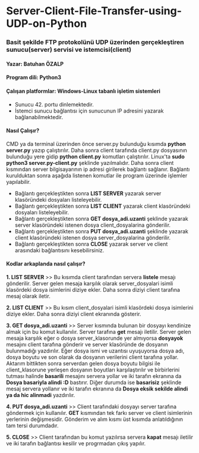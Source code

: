 # Server-Client-File-Transfer-using-UDP-on-Python
### Basit şekilde FTP protokolünü UDP üzerinden gerçekleştiren sunucu(server) servisi ve istemcisi(client)
#### Yazar: Batuhan ÖZALP
#### Program dili: Python3
#### Çalışan platformlar: Windows-Linux tabanlı işletim sistemleri
* Sunucu 42. portu dinlemektedir.
* İstemci sunucu bağlantısı için sunucunun IP adresini yazarak bağlanabilmektedir.
#### Nasıl Çalışır?
CMD ya da terminal üzerinden önce server.py bulunduğu kısımda **python server.py** yazıp çalıştırılır. Daha sonra client tarafında client.py dosyasının bulunduğu yere gidip **python client.py** komutları çalıştırılır. Linux'ta **sudo python3 server.py-client.py** şeklinde yazılmalıdır. Daha sonra client kısmından server bilgisayarının ip adresi girilerek bağlantı sağlanır. Bağlantı kurulduktan sonra aşağıda listenen komutlar ile program üzerinde işlemler yapılabilir.
* Bağlantı gerçekleştikten sonra **LIST SERVER** yazarak server klasöründeki dosyaları listeleyebilir.
* Bağlantı gerçekleştikten sonra **LIST CLIENT** yazarak client klasöründeki dosyaları listeleyebilir.
* Bağlantı gerçekleştikten sonra **GET dosya_adi.uzanti** şeklinde yazarak server klasöründeki istenen dosya client_dosyalarina gönderilir.
* Bağlantı gerçekleştikten sonra **PUT dosya_adi.uzanti** şeklinde yazarak client klasöründeki istenen dosya server_dosyalarina gönderilir.
* Bağlantı gerçekleştikten sonra **CLOSE** yazarak server ve client arasındaki bağlantısını kesebilirsiniz.

#### Kodlar arkaplanda nasıl çalışır?

**1. LIST SERVER** >>
Bu kısımda client tarafından servera **listele** mesajı gönderilir. Server gelen mesaja karşılık olarak server_dosyalari isimli klasördeki dosya isimlerini diziye ekler. Daha sonra diziyi client tarafına mesaj olarak iletir. 

**2. LIST CLIENT** >>
Bu kısım client_dosyalari isimli klasördeki dosya isimlerini diziye ekler. Daha sonra diziyi client ekranında gösterir.

**3. GET dosya_adi.uzanti** >>
Server kısmında bulunan bir dosyayı kendinize almak için bu komut kullanılır. Server tarafına **get** mesajı iletilir. Server gelen mesaja karşılık eğer o dosya server_klasorunde yer almıyorsa **dosyayok** mesajını client tarafına gönderir ve server klasöründe de dosyanın bulunmadığı yazdırılır. Eğer dosya ismi ve uzantısı uyuşuyorsa dosya adı, dosya boyutu ve son olarak da dosyanın verilerini client tarafına yollar. Aktarım bittikten sonra serverdan gelen dosya boyutu bilgisi ile client_klasorune yerleşen dosyanın boyutları karşılaştırılır ve birbirlerini tutması halinde **basarili** mesajını servera yollar ve iki tarafın ekranına da **Dosya basariyla alindi :D** bastırır. Diğer durumda ise **basarisiz** şeklinde mesaj servera yollanır ve iki tarafın ekranına da **Dosya eksik sekilde alindi ya da hic alinmadi** yazdırılır.

**4. PUT dosya_adi.uzanti** >>
Client tarafındaki dosyayı server tarafına göndermek için kullanılır. **GET** kısmından tek farkı server ve client isimlerinin yerlerinin değişmesidir. Gönderim ve alım kısmı üst kısımda anlatıldığının tam tersi durumdadır. 

**5. CLOSE** >> 
Client tarafından bu komut yazılırsa servera **kapat** mesajı iletilir ve iki tarafın bağlantısı kesilir ve progrmadan çıkış yapılır. 
